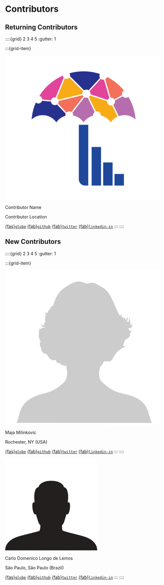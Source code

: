 # Contributors
## Returning Contributors

::::{grid} 2 3 4 5
:gutter: 1

:::{grid-item}

<img alt="Image for contributor template" src="https://raw.githubusercontent.com/data-umbrella/data-umbrella.github.io/main/images/logo/umb-trans.png" class="rounded-circle">

<!-- This is a comment which won't appear on the rendered site and should not be copied
when adding yourself as contributor.

Pay attention to the empty lines! This is Markdown!

The empty line between the name and the location places them in different lines
in the rendered output. The *lack* of empty lines between the social links
keeps them all in the same line -->

Contributor Name

Contributor Location

[{fas}`globe`](https://www.dataumbrella.org/)
[{fab}`github`](https://github.com/data-umbrella)
[{fab}`twitter`](https://twitter.com/DataUmbrella)
[{fab}`linkedin-in`](https://www.linkedin.com/company/dataumbrella/)
:::
::::

## New Contributors

::::{grid} 2 3 4 5
:gutter: 1

:::{grid-item}

<img alt="Image for contributor template" src="https://raw.githubusercontent.com/pymc-devs/pymc-data-umbrella/main/_static/contributors/blank_woman.jpg" class="rounded-circle">

<!-- This is a comment which won't appear on the rendered site and should not be copied
when adding yourself as contributor.

Pay attention to the empty lines! This is Markdown!

The empty line between the name and the location places them in different lines
in the rendered output. The *lack* of empty lines between the social links
keeps them all in the same line -->

Maja Milinkovic

Rochester, NY (USA)

[{fas}`globe`]()
[{fab}`github`](https://github.com/majamil16)
[{fab}`twitter`]()
[{fab}`linkedin-in`](https://www.linkedin.com/in/maja-milinkovic/)
:::
::::

<img alt="Image for contributor template" src="https://raw.githubusercontent.com/pymc-devs/pymc-data-umbrella/main/_static/contributors/blank_man.jpg" class="rounded-circle">

Carlo Domenico Longo de Lemos

São Paulo, São Paulo (Brazil)

[{fas}`globe`]()
[{fab}`github`](https://github.com/vitaliset)
[{fab}`twitter`]()
[{fab}`linkedin-in`](https://www.linkedin.com/in/carlo-lemos)
:::
::::
